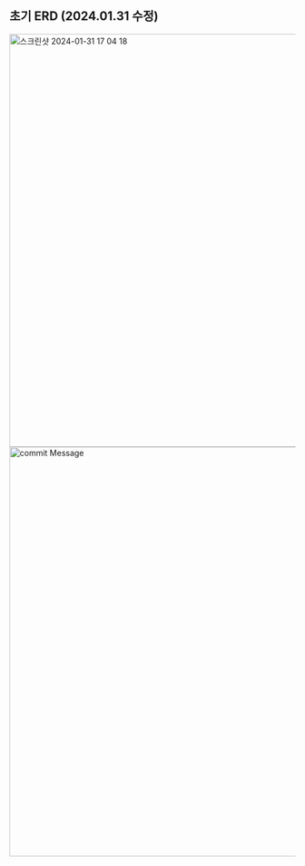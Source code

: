 ## 초기 ERD (2024.01.31 수정)
<img width="727" alt="스크린샷 2024-01-31 17 04 18" src="https://github.com/Vacation-project/Server/assets/71458064/ab9ecea1-74c0-4ab4-88a6-fd4c20692e87">
</br>
<img width="721" alt="commit Message" src="https://github.com/Vacation-project/Server/assets/71458064/a654dd7a-a1df-4b0c-87ff-e1b84ce354b1">
